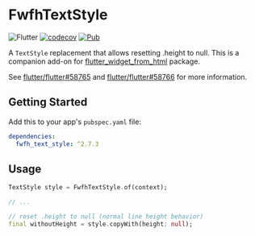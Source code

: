 # FwfhTextStyle

![Flutter](https://github.com/daohoangson/flutter_widget_from_html/workflows/Flutter/badge.svg)
[![codecov](https://codecov.io/gh/daohoangson/flutter_widget_from_html/branch/master/graph/badge.svg)](https://codecov.io/gh/daohoangson/flutter_widget_from_html)
[![Pub](https://img.shields.io/pub/v/fwfh_text_style.svg)](https://pub.dev/packages/fwfh_text_style)

A `TextStyle` replacement that allows resetting .height to null.
This is a companion add-on for [flutter_widget_from_html](https://pub.dev/packages/flutter_widget_from_html) package.

See [flutter/flutter#58765](https://github.com/flutter/flutter/issues/58765)
and [flutter/flutter#58766](https://github.com/flutter/flutter/pull/58766) for more information.

## Getting Started

Add this to your app's `pubspec.yaml` file:

```yaml
dependencies:
  fwfh_text_style: ^2.7.3
```

## Usage

```dart
TextStyle style = FwfhTextStyle.of(context);

// ...

// reset .height to null (normal line height behavior)
final withoutHeight = style.copyWith(height: null);
```
